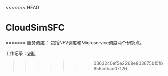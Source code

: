 <<<<<<< HEAD
# CloudSimSFC
=======
服务调度： 包括NFV调度和Microservice调度两个研究点。

工作记录：[wiki](http://gitlab.act.buaa.edu.cn/service-scheduling/service-scheduling/-/wikis/home)
>>>>>>> 0363240ef5e2268e803675b15fb856cebad07126
